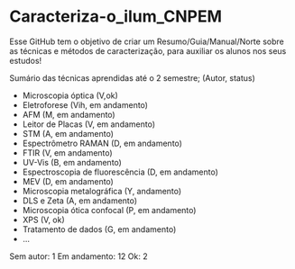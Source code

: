 # Caracteriza-o_ilum_CNPEM
Esse GitHub tem o objetivo de criar um Resumo/Guia/Manual/Norte sobre as técnicas e métodos de caracterização, para auxiliar os alunos nos seus estudos!

Sumário das técnicas aprendidas até o 2 semestre; (Autor, status)
- Microscopia óptica (V,ok)
- Eletroforese (Vih, em andamento)
- AFM (M, em andamento)
- Leitor de Placas (V, em andamento)
- STM (A, em andamento)
- Espectrômetro RAMAN (D, em andamento)
- FTIR (V, em andamento)
- UV-Vis (B, em andamento)
- Espectroscopia de fluorescência (D, em andamento)
- MEV (D, em andamento)
- Microscopia metalográfica (Y, andamento)
- DLS e Zeta (A, em andamento)
- Microscopia ótica confocal (P, em andamento)
- XPS (V, ok)
- Tratamento de dados (G, em andamento)
- ...

Sem autor: 1
Em andamento: 12
Ok: 2
